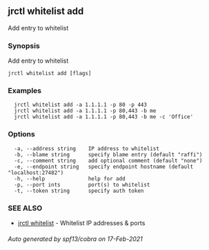 ## jrctl whitelist add

Add entry to whitelist

### Synopsis

Add entry to whitelist

```
jrctl whitelist add [flags]
```

### Examples

```
  jrctl whitelist add -a 1.1.1.1 -p 80 -p 443
  jrctl whitelist add -a 1.1.1.1 -p 80,443 -b me
  jrctl whitelist add -a 1.1.1.1 -p 80,443 -b me -c 'Office'
```

### Options

```
  -a, --address string    IP address to whitelist
  -b, --blame string      specify blame entry (default "raffi")
  -c, --comment string    add optional comment (default "none")
  -e, --endpoint string   specify endpoint hostname (default "localhost:27482")
  -h, --help              help for add
  -p, --port ints         port(s) to whitelist
  -t, --token string      specify auth token
```

### SEE ALSO

* [jrctl whitelist](jrctl_whitelist.md)	 - Whitelist IP addresses & ports

###### Auto generated by spf13/cobra on 17-Feb-2021

